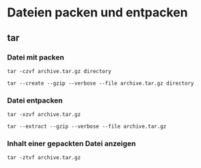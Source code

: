 # Dateien packen und entpacken

## tar

### Datei mit packen

~~~
tar -czvf archive.tar.gz directory
~~~

~~~
tar --create --gzip --verbose --file archive.tar.gz directory
~~~

### Datei entpacken

~~~
tar -xzvf archive.tar.gz
~~~

~~~
tar --extract --gzip --verbose --file archive.tar.gz
~~~

### Inhalt einer gepackten Datei anzeigen

~~~
tar -ztvf archive.tar.gz
~~~


